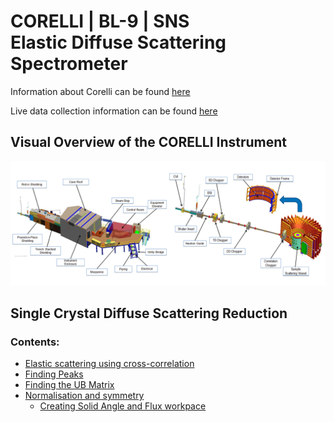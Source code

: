 # CORELLI | BL-9 | SNS <br/> Elastic Diffuse Scattering Spectrometer

Information about Corelli can be found [here](https://neutrons.ornl.gov/corelli)

Live data collection information can be found [here](https://monitor.sns.gov/dasmon/corelli)

## Visual Overview of the CORELLI Instrument
![Corelli](BL-9-CORELLI-Instrument-Diagram.png)

## Single Crystal Diffuse Scattering Reduction

### Contents:
* [Elastic scattering using cross-correlation](cc.md)
* [Finding Peaks](peaks.md)
* [Finding the UB Matrix](ub.md)
* [Normalisation and symmetry](reduction.md)
  * [Creating Solid Angle and Flux workpace](van.md)

